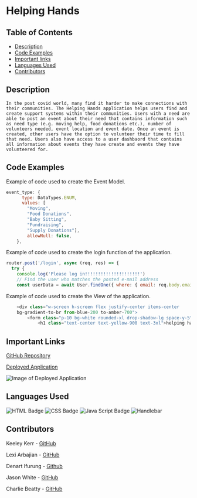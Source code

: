 # Helping Hands
## Table of Contents

* [Description](#description)
* [Code Examples](#code-examples)
* [Important links](#important-links)
* [Languages Used](#languages-used)
* [Contributors](#contributer)

## Description
    In the post covid world, many find it harder to make connections with their communities. The Helping Hands application helps users find and create support systems within their communities. Users with a need are able to post an event about their need that contains information such as need type (e.g. moving help, food donations etc.), number of volunteers needed, event location and event date. Once an event is created, other users have the option to volunteer their time to fill that need. Users also have access to a user dashbaord that contains all information about events they have create and events they have volunteered for. 

## Code Examples

Example of code used to create the Event Model.

```js
event_type: {
      type: DataTypes.ENUM,
      values: [
        "Moving", 
        "Food Donations", 
        "Baby Sitting", 
        "Fundraising", 
        "Supply Donations"],
        allowNull: false,      
    },

```

Example of code used to create the login function of the application.

```js
router.post('/login', async (req, res) => {
  try {
    console.log('Please log in!!!!!!!!!!!!!!!!!!!!!')
    // Find the user who matches the posted e-mail address
    const userData = await User.findOne({ where: { email: req.body.email } });

```

Example of code used to create the View of the application.

```js
    <div class="w-screen h-screen flex justify-center items-center
    bg-gradient-to-br from-blue-200 to-amber-700">
        <form class="p-10 bg-white rounded-xl drop-shadow-lg space-y-5" action="">
            <h1 class="text-center text-yellow-900 text-3xl">helping hands</h1>
```


## Important Links
[GitHub Repository](https://github.com/beattycharles/helpinghands)

[Deployed Application]()

![Image of Deployed Application]()
## Languages Used

![HTML Badge]()
![CSS Badge]()
![Java Script Badge]()
![Handlebar]()

## Contributors

Keeley Kerr - [GitHub](https://github.com/keekerr)

Lexi Arbajian - [GitHub](https://github.com/Larbajian)

Denart Ifurung - [Github](https://github.com/difurung)

Jason White - [GitHub](https://github.com/JasonAdalWhite)

Charlie Beatty - [GitHub](https://github.com/beattycharles)